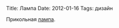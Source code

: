 Title: Лампа
Date: 2012-01-16
Tags: дизайн

<div class="text">Прикольная <a href="http://theblackworkshop.tumblr.com/post/15945556825/be-light-by-qisdesign">лампа</a>.</div>